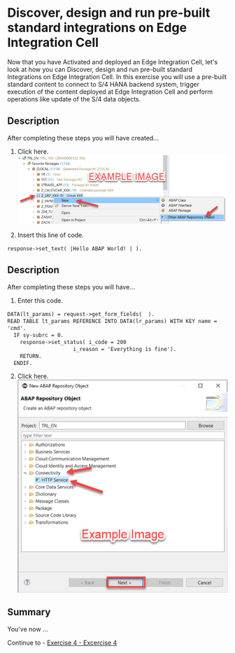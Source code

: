 # Discover, design and run pre-built standard integrations on Edge Integration Cell

Now that you have Activated and deployed an Edge Integration Cell, let's look at how you can Discover, design and run pre-built standard Integrations on Edge Integration Cell. In this exercise you will use a pre-built standard content to connect to S/4 HANA backend system, trigger execution of the content deployed at Edge Integration Cell and perform operations like update of the S/4 data objects.

##  Description

After completing these steps you will have created...

1. Click here.
<br>![](/exercises/ex2/images/02_01_0010.png)

2.	Insert this line of code.
```abap
response->set_text( |Hello ABAP World! | ). 
```



## Description

After completing these steps you will have...

1.	Enter this code.
```abap
DATA(lt_params) = request->get_form_fields(  ).
READ TABLE lt_params REFERENCE INTO DATA(lr_params) WITH KEY name = 'cmd'.
  IF sy-subrc = 0.
    response->set_status( i_code = 200
                     i_reason = 'Everything is fine').
    RETURN.
  ENDIF.

```

2.	Click here.
<br>![](/exercises/ex2/images/02_02_0010.png)

## Summary

You've now ...

Continue to - [Exercise 4 - Excercise 4 ](../ex4/README.md)

